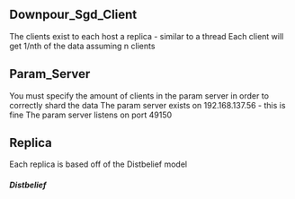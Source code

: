 ## Downpour_Sgd_Client
The clients exist to each host a replica - similar to a thread
Each client will get 1/nth of the data assuming n clients

## Param_Server
You must specify the amount of clients in the param server in order to correctly shard the data
The param server exists on 192.168.137.56 - this is fine
The param server listens on port 49150   

## Replica
Each replica is based off of the Distbelief model

##### Distbelief
